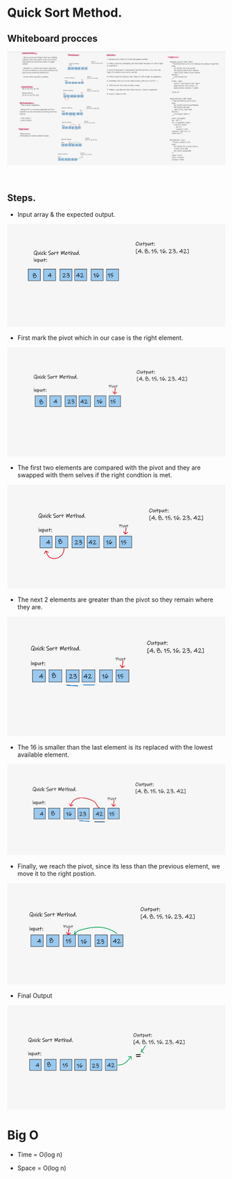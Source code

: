 # Quick Sort Method.

## Whiteboard procces
![whiteboard](whiteboard_images/Capture.PNG)

<br>


## Steps.
- Input array & the expected output.

![whiteboard-1](whiteboard_images/whiteboard-1.PNG)

- First mark the pivot which in our case is the right element.

![whiteboard1](whiteboard_images/whiteboard1.PNG)

- The first two elements are compared with the pivot and they are swapped with them selves if the right condtion is met.

![whiteboard2](whiteboard_images/whiteboard2.PNG)

- The next 2 elements are greater than the pivot so they remain where they are.

![whiteboard3](whiteboard_images/whiteboard3.PNG)

- The 16 is smaller than the last element is its replaced with the lowest available element.

![whiteboard4](whiteboard_images/whiteboard4.PNG)

- Finally, we reach the pivot, since its less than the previous element, we move it to the right postion.

![whiteboard5](whiteboard_images/whiteboard5.PNG)

- Final Output

![whiteboard6](whiteboard_images/whiteboard6.PNG)




# Big O

- Time = O(log n)

- Space = O(log n)